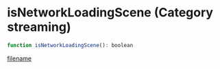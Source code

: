 # isNetworkLoadingScene (Category streaming)

```js
function isNetworkLoadingScene(): boolean
```

[filename](isNetworkLoadingScene_m.md ':include')